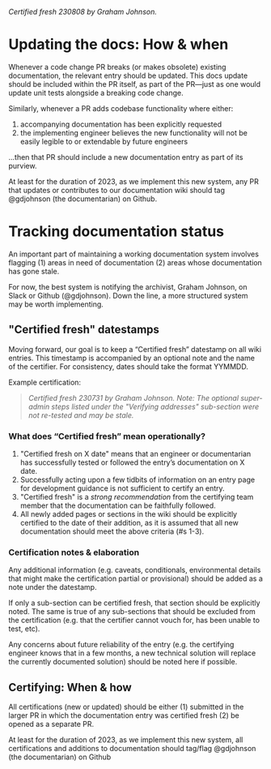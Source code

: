 _Certified fresh 230808 by Graham Johnson._

# Updating the docs: How & when

Whenever a code change PR breaks (or makes obsolete) existing documentation, the relevant entry should be updated. This docs update should be included within the PR itself, as part of the PR—just as one would update unit tests alongside a breaking code change.

Similarly, whenever a PR adds codebase functionality where either:

1. accompanying documentation has been explicitly requested 
2. the implementing engineer believes the new functionality will not be easily legible to or extendable by future engineers

...then that PR should include a new documentation entry as part of its purview.

At least for the duration of 2023, as we implement this new system, any PR that updates or contributes to our documentation wiki should tag @gdjohnson (the documentarian) on Github.

# Tracking documentation status

An important part of maintaining a working documentation system involves flagging (1) areas in need of documentation (2) areas whose documentation has gone stale.

For now, the best system is notifying the archivist, Graham Johnson, on Slack or Github (@gdjohnson). Down the line, a more structured system may be worth implementing.

## "Certified fresh" datestamps

Moving forward, our goal is to keep a “Certified fresh” datestamp on all wiki entries. This timestamp is accompanied by an optional note and the name of the certifier. For consistency, dates should take the format YYMMDD.

Example certification:
> _Certified fresh 230731 by Graham Johnson._
> _Note: The optional super-admin steps listed under the "Verifying addresses" sub-section were not re-tested and may be stale._

### What does “Certified fresh” mean operationally?

1. "Certified fresh on X date" means that an engineer or documentarian has successfully tested or followed the entry’s documentation on X date.
2. Successfully acting upon a few tidbits of information on an entry page for development guidance is not sufficient to certify an entry. 
3. "Certified fresh" is a _strong recommendation_ from the certifying team member that the documentation can be faithfully followed.
4. All newly added pages or sections in the wiki should be explicitly certified to the date of their addition, as it is assumed that all new documentation should meet the above criteria (#s 1-3).

### Certification notes & elaboration

Any additional information (e.g. caveats, conditionals, environmental details that might make the certification partial or provisional) should be added as a note under the datestamp.

If only a sub-section can be certified fresh, that section should be explicitly noted. The same is true of any sub-sections that should be excluded from the certification (e.g. that the certifier cannot vouch for, has been unable to test, etc).

Any concerns about future reliability of the entry (e.g. the certifying engineer knows that in a few months, a new technical solution will replace the currently documented solution) should be noted here if possible.

## Certifying: When & how

All certifications (new or updated) should be either (1) submitted in the larger PR in which the documentation entry was certified fresh (2) be opened as a separate PR.

At least for the duration of 2023, as we implement this new system, all certifications and additions to documentation should tag/flag @gdjohnson (the documentarian) on Github
